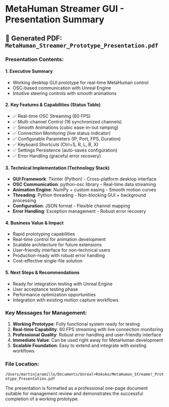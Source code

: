 # MetaHuman Streamer GUI - Presentation Summary

## 📄 Generated PDF: `MetaHuman_Streamer_Prototype_Presentation.pdf`

### Presentation Contents:

#### 1. **Executive Summary**
- Working desktop GUI prototype for real-time MetaHuman control
- OSC-based communication with Unreal Engine
- Intuitive steering controls with smooth animations

#### 2. **Key Features & Capabilities** (Status Table)
- ✅ Real-time OSC Streaming (60 FPS)
- ✅ Multi-channel Control (16 synchronized channels)
- ✅ Smooth Animations (cubic ease-in-out ramping)
- ✅ Connection Monitoring (live status indicator)
- ✅ Configurable Parameters (IP, Port, FPS, Duration)
- ✅ Keyboard Shortcuts (Ctrl+S, R, L, B, X)
- ✅ Settings Persistence (auto-saves configuration)
- ✅ Error Handling (graceful error recovery)

#### 3. **Technical Implementation** (Technology Stack)
- **GUI Framework**: Tkinter (Python) - Cross-platform desktop interface
- **OSC Communication**: python-osc library - Real-time data streaming
- **Animation Engine**: NumPy + custom easing - Smooth motion curves
- **Threading**: Python threading - Non-blocking GUI + background processing
- **Configuration**: JSON format - Flexible channel mapping
- **Error Handling**: Exception management - Robust error recovery

#### 4. **Business Value & Impact**
- Rapid prototyping capabilities
- Real-time control for animation development
- Scalable architecture for future extensions
- User-friendly interface for non-technical users
- Production-ready with robust error handling
- Cost-effective single-file solution

#### 5. **Next Steps & Recommendations**
- Ready for integration testing with Unreal Engine
- User acceptance testing phase
- Performance optimization opportunities
- Integration with existing motion capture workflows

### Key Messages for Management:
1. **Working Prototype**: Fully functional system ready for testing
2. **Real-time Capability**: 60 FPS streaming with live connection monitoring
3. **Professional Quality**: Robust error handling and user-friendly interface
4. **Immediate Value**: Can be used right away for MetaHuman development
5. **Scalable Foundation**: Easy to extend and integrate with existing workflows

### File Location:
`/Users/martinjaramillo/Documents/Unreal+Rokoko/MetaHuman_Streamer_Prototype_Presentation.pdf`

The presentation is formatted as a professional one-page document suitable for management review and demonstrates the successful completion of a working prototype.

